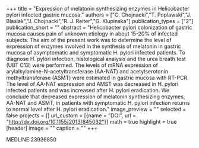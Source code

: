 +++
title = "Expression of melatonin synthesizing enzymes in Helicobacter pylori infected gastric mucosa."
authors = ["C. Chojnacki","T. Poplawski","J. Blasiak","J. Chojnacki","R. J. Reiter","G. Klupinska"]
publication_types = ["2"]
publication_short = ""
abstract = "Helicobacter pylori colonization of gastric mucosa causes pain of unknown etiology in about 15-20% of infected subjects. The aim of the present work was to determine the level of expression of enzymes involved in the synthesis of melatonin in gastric mucosa of asymptomatic and symptomatic H. pylori infected patients. To diagnose H. pylori infection, histological analysis and the urea breath test (UBT C13) were performed. The levels of mRNA expression of arylalkylamine-N-acetyltransferase (AA-NAT) and acetylserotonin methyltransferase (ASMT) were estimated in gastric mucosa with RT-PCR. The level of AA-NAT expression and AMST was decreased in H. pylori infected patients and was increased after H. pylori eradication. We conclude that decreased expression of melatonin synthesizing enzymes, AA-NAT and ASMT, in patients with symptomatic H. pylori infection returns to normal level after H. pylori eradication."
image_preview = ""
selected = false
projects = []
url_custom = [{name = "DOI", url = "http://dx.doi.org/10.1155/2013/845032"}]
math = true
highlight = true
[header]
image = ""
caption = ""
+++

MEDLINE:23936850
